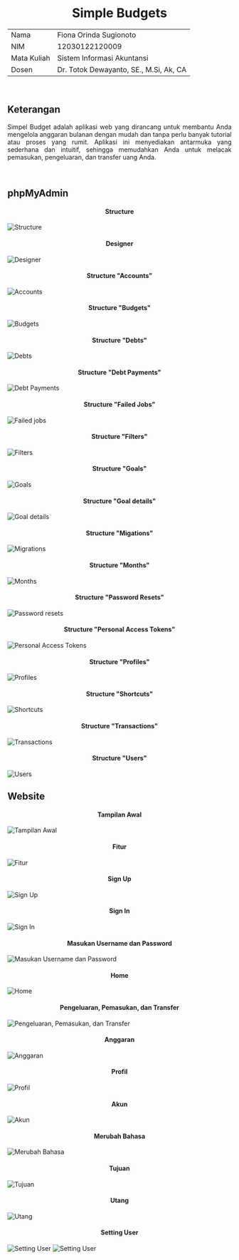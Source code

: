 <!DOCTYPE html>
<html>
<head>
  <h1 align="center">Simple Budgets</h1>
</head>
<body>

<table>
  <tr><td>Nama</td><td>Fiona Orinda Sugionoto</td></tr>
  <tr><td>NIM</td><td>12030122120009</td></tr>
  <tr><td>Mata Kuliah</td><td>Sistem Informasi Akuntansi</td></tr>
  <tr><td>Dosen</td><td>Dr. Totok Dewayanto, SE., M.Si, Ak, CA</td></tr>
</table>

<br>

<h2>Keterangan</h2>
<p align="justify">Simpel Budget adalah aplikasi web yang dirancang untuk membantu Anda mengelola anggaran bulanan dengan mudah dan tanpa perlu banyak tutorial atau proses yang rumit. Aplikasi ini menyediakan antarmuka yang sederhana dan intuitif, sehingga memudahkan Anda untuk melacak pemasukan, pengeluaran, dan transfer uang Anda.</p>

<br>

<h2>phpMyAdmin</h2>

<h4 align="center">Structure</h4>
<img src="screenshots/structure.jpg" alt="Structure">

<h4 align="center">Designer</h4>
<img src="screenshots/designer.jpg" alt="Designer">

<h4 align="center">Structure "Accounts"</h4>
<img src="screenshots/accounts.jpg" alt="Accounts">

<h4 align="center">Structure "Budgets"</h4>
<img src="screenshots/budgets.jpg" alt="Budgets">

<h4 align="center">Structure "Debts"</h4>
<img src="screenshots/debts.jpg" alt="Debts">

<h4 align="center">Structure "Debt Payments"</h4>
<img src="screenshots/debt payments.jpg" alt="Debt Payments">

<h4 align="center">Structure "Failed Jobs"</h4>
<img src="screenshots/failed jobs.jpg" alt="Failed jobs">

<h4 align="center">Structure "Filters"</h4>
<img src="screenshots/filters.jpg" alt="Filters">

<h4 align="center">Structure "Goals"</h4>
<img src="screenshots/goals.jpg" alt="Goals">

<h4 align="center">Structure "Goal details"</h4>
<img src="screenshots/goal details.jpg" alt="Goal details">

<h4 align="center">Structure "Migations"</h4>
<img src="screenshots/migrations.jpg" alt="Migrations">

<h4 align="center">Structure "Months"</h4>
<img src="screenshots/months.jpg" alt="Months">

<h4 align="center">Structure "Password Resets"</h4>
<img src="screenshots/password resets.jpg" alt="Password resets">

<h4 align="center">Structure "Personal Access Tokens"</h4>
<img src="screenshots/personal access tokens.jpg" alt="Personal Access Tokens">

<h4 align="center">Structure "Profiles"</h4>
<img src="screenshots/profiles.jpg" alt="Profiles">

<h4 align="center">Structure "Shortcuts"</h4>
<img src="screenshots/shortcuts.jpg" alt="Shortcuts">

<h4 align="center">Structure "Transactions"</h4>
<img src="screenshots/transactions.jpg" alt="Transactions">

<h4 align="center">Structure "Users"</h4>
<img src="screenshots/users.jpg" alt="Users">

<br>

<h2>Website</h2>

<h4 align="center">Tampilan Awal</h4>
<img src="screenshots/website/simple budgets.png" alt="Tampilan Awal">

<h4 align="center">Fitur</h4>
<img src="screenshots/website/fitur.png" alt="Fitur">

<h4 align="center">Sign Up</h4>
<img src="screenshots/website/sign up.png" alt="Sign Up">

<h4 align="center">Sign In</h4>
<img src="screenshots/website/sign in.png" alt="Sign In">

<h4 align="center">Masukan Username dan Password</h4>
<img src="screenshots/website/admin.png" alt="Masukan Username dan Password">

<h4 align="center">Home</h4>
<img src="screenshots/website/home.png" alt="Home">

<h4 align="center">Pengeluaran, Pemasukan, dan Transfer</h4>
<img src="screenshots/website/input.png" alt="Pengeluaran, Pemasukan, dan Transfer">

<h4 align="center">Anggaran</h4>
<img src="screenshots/website/anggaran.png" alt="Anggaran">

<h4 align="center">Profil</h4>
<img src="screenshots/website/profil.png" alt="Profil">

<h4 align="center">Akun</h4>
<img src="screenshots/website/akun.png" alt="Akun">

<h4 align="center">Merubah Bahasa</h4>
<img src="screenshots/website/bahasa.png" alt="Merubah Bahasa">

<h4 align="center">Tujuan</h4>
<img src="screenshots/website/tujuan.png" alt="Tujuan">

<h4 align="center">Utang</h4>
<img src="screenshots/website/debt.png" alt="Utang">

<h4 align="center">Setting User</h4>
<img src="screenshots/website/user 1.png" alt="Setting User">
<img src="screenshots/website/user 2.png" alt="Setting User">

</body>
</html>
